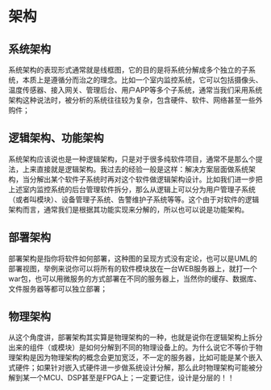 # 架构

## 系统架构

系统架构的表现形式通常就是线框图，它的目的是将系统分解成多个独立的子系统，本质上是遵循分而治之的理念。比如一个室内监控系统，它可以包括摄像头、温度传感器、接入网关、管理后台、用户APP等多个子系统，通常当我们采用系统架构这种说法时，被分析的系统往往较为复杂，包含硬件、软件、网络甚至一些外购件；

## 逻辑架构、功能架构

系统架构应该说也是一种逻辑架构，只是对于很多纯软件项目，通常不是那么个提法，上来直接就是逻辑架构。我过去的经验一般是这样：解决方案层面做系统架构，当分解出某个软件子系统时再对这个软件做逻辑架构设计。比如我们进一步把上述室内监控系统的后台管理软件拆分，那么从逻辑上可以分为用户管理子系统（或者叫模块）、设备管理子系统、告警维护子系统等等。这个由于对软件的逻辑架构而言，通常我们是根据其功能实现来分解的，所以也可以说是功能架构。

## 部署架构

部署架构是指你将软件如何部署，这种图的呈现方式没有定论，也可以是UML的部署视图，举例来说你可以将所有的软件模块放在一台WEB服务器上，就打一个war包，也可以用微服务的方式部署在不同的服务器上，当然你的缓存、数据库、文件服务器等都可以独立部署；

## 物理架构

从这个角度讲，部署架构其实算是物理架构的一种，也就是说你在逻辑架构上拆分出来的组件（或模块）是如何分解到不同的物理设备上的。为什么说它不等价于物理架构是因为物理架构的概念会更加宽泛，不一定的服务器，比如可能是某个嵌入式硬件；如果针对嵌入式硬件进一步做系统设计分解，那么此时物理架构可能被分解到某一个MCU、DSP甚至是FPGA上；一定要记住，设计是分层的！！
